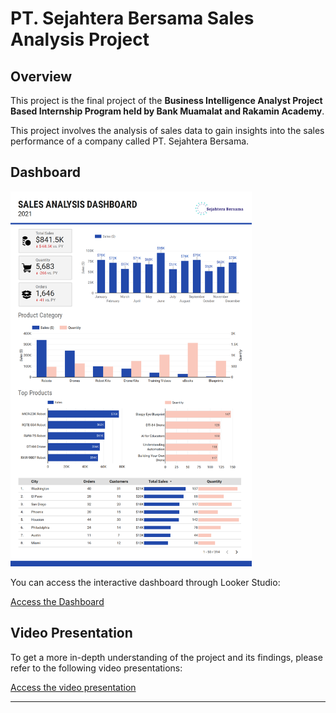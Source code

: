 # PT. Sejahtera Bersama Sales Analysis Project

## Overview

This project is the final project of the **Business Intelligence Analyst Project Based Internship Program held by Bank Muamalat and Rakamin Academy**.

This project involves the analysis of sales data to gain insights into the sales performance of a company called PT. Sejahtera Bersama.

## Dashboard

<img src= "img\dashboard_preview.png" alt="Dashboard preview" height=600>

You can access the interactive dashboard through Looker Studio:

[Access the Dashboard](https://lookerstudio.google.com/u/0/reporting/bdb73777-e0ad-40f7-b010-58f7057b877d/page/p_qb8urjv98c?hl=en)

## Video Presentation

To get a more in-depth understanding of the project and its findings, please refer to the following video presentations:

[Access the video presentation](https://www.youtube.com/)

---
